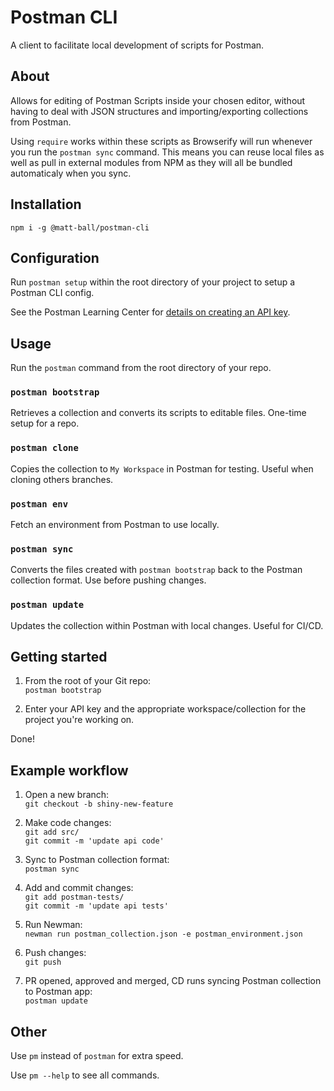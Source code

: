 # Postman CLI

A client to facilitate local development of scripts for Postman.

## About

Allows for editing of Postman Scripts inside your chosen editor, without having to deal with JSON structures and importing/exporting collections from Postman.

Using `require` works within these scripts as Browserify will run whenever you run the `postman sync` command. This means you can reuse local files as well as pull in external modules from NPM as they will all be bundled automaticaly when you sync.

## Installation

`npm i -g @matt-ball/postman-cli`

## Configuration

Run `postman setup` within the root directory of your project to setup a Postman CLI config.

See the Postman Learning Center for [details on creating an API key](https://learning.getpostman.com/docs/postman/postman-api/intro-api/).

## Usage

Run the `postman` command from the root directory of your repo.

### `postman bootstrap`

Retrieves a collection and converts its scripts to editable files. One-time setup for a repo.

### `postman clone`

Copies the collection to `My Workspace` in Postman for testing. Useful when cloning others branches.

### `postman env`

Fetch an environment from Postman to use locally.

### `postman sync`

Converts the files created with `postman bootstrap` back to the Postman collection format. Use before pushing changes.

### `postman update`

Updates the collection within Postman with local changes. Useful for CI/CD.

## Getting started

1. From the root of your Git repo:  
`postman bootstrap`  

2. Enter your API key and the appropriate workspace/collection for the project you're working on.

Done!

## Example workflow

1. Open a new branch:  
`git checkout -b shiny-new-feature`  

2. Make code changes:  
`git add src/`  
`git commit -m 'update api code'`  

3. Sync to Postman collection format:  
`postman sync`  

4. Add and commit changes:  
`git add postman-tests/`  
`git commit -m 'update api tests'`  

5. Run Newman:  
`newman run postman_collection.json -e postman_environment.json`  

6. Push changes:  
`git push`  

7. PR opened, approved and merged, CD runs syncing Postman collection to Postman app:  
`postman update`  

## Other

Use `pm` instead of `postman` for extra speed.

Use `pm --help` to see all commands.
